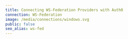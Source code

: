 ```yaml
---
title: Connecting WS-Federation Providers with Auth0
connection: WS-Federation
image: /media/connections/windows.svg
public: false
seo_alias: ws-fed
---
```

